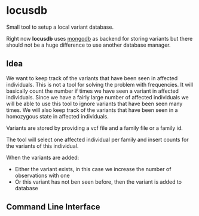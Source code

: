 # locusdb #

Small tool to setup a local variant database.

Right now **locusdb** uses [mongodb](https://www.mongodb.org) as backend for 
storing variants but there should not be a huge difference to use another
database manager.

## Idea ##

We want to keep track of the variants that have been seen in affected individuals.
This is not a tool for solving the problem with frequencies.
It will basically count the number if times we have seen a variant in affected individuals.
Since we have a fairly large number of affected individuals we will be able to use this tool to ignore variants that have been seen many times.
We will also keep track of the variants that have been seen in a homozygous state in affected individuals. 

Variants are stored by providing a vcf file and a family file or a family id.

The tool will select one affected individual per family and insert counts for the variants of this individual.

When the variants are added:

- Either the variant exists, in this case we increase the number of observations with one
- Or this variant has not ben seen before, then the variant is added to database


## Command Line Interface ##



